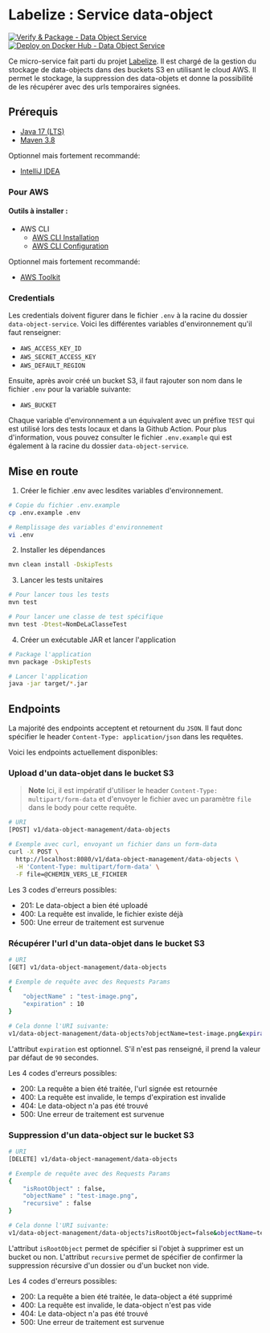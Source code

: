 # Labelize : Service data-object

[![Verify & Package - Data Object Service](https://github.com/AMT-TEAM07/Labelize/actions/workflows/data-object-verify.yml/badge.svg)](https://github.com/AMT-TEAM07/Labelize/actions/workflows/data-object-verify.yml) [![Deploy on Docker Hub - Data Object Service](https://github.com/AMT-TEAM07/Labelize/actions/workflows/data-object-deploy.yml/badge.svg)](https://github.com/AMT-TEAM07/Labelize/actions/workflows/data-object-deploy.yml)

Ce micro-service fait parti du projet [Labelize](https://github.com/AMT-TEAM07/Labelize).
Il est chargé de la gestion du stockage de data-objects dans des buckets S3 en utilisant le cloud AWS.
Il permet le stockage, la suppression des data-objets et donne la possibilité de les récupérer avec des urls temporaires signées.

## Prérequis

- [Java 17 (LTS)](https://adoptium.net/temurin/releases)
- [Maven 3.8](https://maven.apache.org/download.cgi)

Optionnel mais fortement recommandé:

- [IntelliJ IDEA](https://www.jetbrains.com/fr-fr/idea/download/#section=windows)

### Pour AWS

#### Outils à installer :

- AWS CLI
  - [AWS CLI Installation](https://docs.aws.amazon.com/cli/latest/userguide/getting-started-install.html)
  - [AWS CLI Configuration](https://docs.aws.amazon.com/cli/latest/userguide/getting-started-quickstart.html)

Optionnel mais fortement recommandé:

- [AWS Toolkit](https://docs.aws.amazon.com/toolkit-for-jetbrains/latest/userguide/welcome.html)

### Credentials

Les credentials doivent figurer dans le fichier `.env` à la racine du dossier `data-object-service`. Voici les différentes variables d'environnement qu'il faut renseigner:

- `AWS_ACCESS_KEY_ID`
- `AWS_SECRET_ACCESS_KEY`
- `AWS_DEFAULT_REGION`

Ensuite, après avoir créé un bucket S3, il faut rajouter son nom dans le fichier `.env` pour la variable suivante:

- `AWS_BUCKET`

Chaque variable d'environnement a un équivalent avec un préfixe `TEST` qui est utilisé lors des tests locaux et dans la Github Action. Pour plus d'information, vous pouvez consulter le fichier `.env.example` qui est également à la racine du dossier `data-object-service`.

## Mise en route

1. Créer le fichier .env avec lesdites variables d'environnement.

```bash
# Copie du fichier .env.example
cp .env.example .env

# Remplissage des variables d'environnement
vi .env
```

2. Installer les dépendances

```bash
mvn clean install -DskipTests
```

3. Lancer les tests unitaires

```bash
# Pour lancer tous les tests
mvn test

# Pour lancer une classe de test spécifique
mvn test -Dtest=NomDeLaClasseTest
```

4. Créer un exécutable JAR et lancer l'application

```bash
# Package l'application
mvn package -DskipTests

# Lancer l'application
java -jar target/*.jar
```

## Endpoints

La majorité des endpoints acceptent et retournent du `JSON`. Il faut donc spécifier le header `Content-Type: application/json` dans les requêtes.

Voici les endpoints actuellement disponibles:

### Upload d'un data-objet dans le bucket S3

> **Note**
> Ici, il est impératif d'utiliser le header `Content-Type: multipart/form-data` et d'envoyer le fichier avec un paramètre `file` dans le body pour cette requête.

```bash
# URI
[POST] v1/data-object-management/data-objects

# Exemple avec curl, envoyant un fichier dans un form-data
curl -X POST \
  http://localhost:8080/v1/data-object-management/data-objects \
  -H 'Content-Type: multipart/form-data' \
  -F file=@CHEMIN_VERS_LE_FICHIER
```

Les 3 codes d'erreurs possibles:

- 201: Le data-object a bien été uploadé
- 400: La requête est invalide, le fichier existe déjà
- 500: Une erreur de traitement est survenue

### Récupérer l'url d'un data-objet dans le bucket S3

```bash
# URI
[GET] v1/data-object-management/data-objects

# Exemple de requête avec des Requests Params
{
    "objectName" : "test-image.png",
    "expiration" : 10
}

# Cela donne l'URI suivante:
v1/data-object-management/data-objects?objectName=test-image.png&expiration=10
```

L'attribut `expiration` est optionnel. S'il n'est pas renseigné, il prend la valeur par défaut de `90` secondes.

Les 4 codes d'erreurs possibles:

- 200: La requête a bien été traitée, l'url signée est retournée
- 400: La requête est invalide, le temps d'expiration est invalide
- 404: Le data-object n'a pas été trouvé
- 500: Une erreur de traitement est survenue

### Suppression d'un data-object sur le bucket S3

```bash
# URI
[DELETE] v1/data-object-management/data-objects

# Exemple de requête avec des Requests Params
{
    "isRootObject" : false,
    "objectName" : "test-image.png",
    "recursive" : false
}

# Cela donne l'URI suivante:
v1/data-object-management/data-objects?isRootObject=false&objectName=test-image.png&recursive=false
```

L'attribut `isRootObject` permet de spécifier si l'objet à supprimer est un bucket ou non.
L'attribut `recursive` permet de spécifier de confirmer la suppression récursive d'un dossier ou d'un bucket non vide.

Les 4 codes d'erreurs possibles:

- 200: La requête a bien été traitée, le data-object a été supprimé
- 400: La requête est invalide, le data-object n'est pas vide
- 404: Le data-object n'a pas été trouvé
- 500: Une erreur de traitement est survenue
